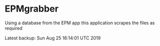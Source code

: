 # EPMgrabber
Using a database from the EPM app this application scrapes the files as required


Latest backup: Sun Aug 25 16:14:01 UTC 2019
